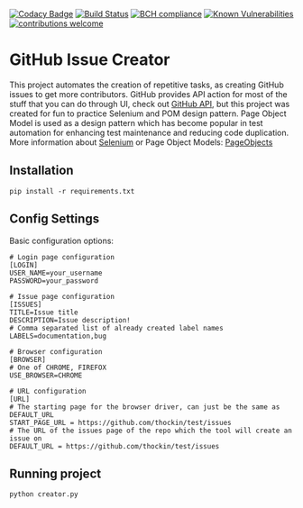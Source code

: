 [![Codacy Badge](https://api.codacy.com/project/badge/Grade/b4cc57784e324eb5b1ebb8d68478277b)](https://app.codacy.com/app/ZoranPandovski/GIC?utm_source=github.com&utm_medium=referral&utm_content=AAYBS/GIC&utm_campaign=Badge_Grade_Dashboard)
[![Build Status](https://travis-ci.org/AAYBS/GIC.svg?branch=master)](https://travis-ci.org/AAYBS/GIC)
[![BCH compliance](https://bettercodehub.com/edge/badge/AAYBS/GIC?branch=master)](https://bettercodehub.com/)
[![Known Vulnerabilities](https://snyk.io/test/github/AAYBS/GIC/badge.svg?targetFile=requirements.txt)](https://snyk.io/test/github/AAYBS/GIC?targetFile=requirements.txt)
[![contributions welcome](https://img.shields.io/badge/contributions-welcome-brightgreen.svg?style=flat)](https://github.com/ZoranPandovski/al-go-rithms/issues)

# GitHub Issue Creator
This project automates the creation of repetitive tasks, as creating GitHub issues to get more contributors. 
GitHub provides API action for most of the stuff that you can do through UI, check out [GitHub API](https://developer.github.com/v3/), but this project was created for fun to practice Selenium and POM design pattern. Page Object Model is used as a design pattern which has become popular in test automation for enhancing test maintenance and reducing code duplication. More information about [Selenium](https://able.bio/ZoranPandovski/introduction-to-selenium--75njv2f) or Page Object Models: [PageObjects](https://github.com/SeleniumHQ/selenium/wiki/PageObjects)

## Installation
```
pip install -r requirements.txt
```

## Config Settings
Basic configuration options:
```
# Login page configuration
[LOGIN]
USER_NAME=your_username
PASSWORD=your_password

# Issue page configuration
[ISSUES]
TITLE=Issue title
DESCRIPTION=Issue description!
# Comma separated list of already created label names
LABELS=documentation,bug

# Browser configuration
[BROWSER]
# One of CHROME, FIREFOX
USE_BROWSER=CHROME

# URL configuration
[URL]
# The starting page for the browser driver, can just be the same as DEFAULT_URL
START_PAGE_URL = https://github.com/thockin/test/issues
# The URL of the issues page of the repo which the tool will create an issue on
DEFAULT_URL = https://github.com/thockin/test/issues
```

## Running project
```
python creator.py
```
